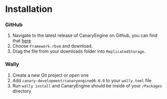 # Installation

### GitHub

1. Navigate to the latest release of CanaryEngine on Github, you can find that [here](https://github.com/canary-development/CanaryEngine/releases/)
2. Choose `Framework.rbxm` and download.
3. Drag the file from your downloads folder into `ReplicatedStorage`.

### Wally

1. Create a new Git project or open one
2. Add `canary-development/canaryengine@6.0.0` to your `wally.toml` file
3. Run `wally install` and CanaryEngine should be inside of your `/Packages` directory